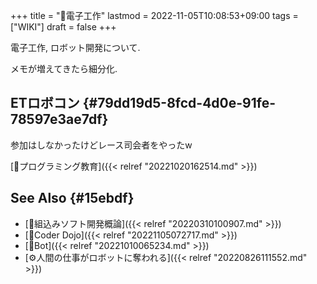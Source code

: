 +++
title = "📝電子工作"
lastmod = 2022-11-05T10:08:53+09:00
tags = ["WIKI"]
draft = false
+++

電子工作, ロボット開発について.

メモが増えてきたら細分化.


## ETロボコン {#79dd19d5-8fcd-4d0e-91fe-78597e3ae7df}

参加はしなかったけどレース司会者をやったw

[📝プログラミング教育]({{< relref "20221020162514.md" >}})


## See Also {#15ebdf}

-   [📝組込みソフト開発概論]({{< relref "20220310100907.md" >}})
-   [📝Coder Dojo]({{< relref "20221105072717.md" >}})
-   [📝Bot]({{< relref "20221010065234.md" >}})
-   [⚙人間の仕事がロボットに奪われる]({{< relref "20220826111552.md" >}})
